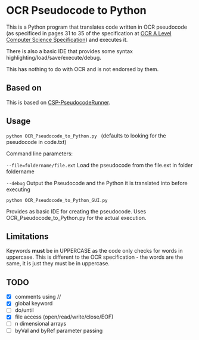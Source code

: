 # OCR Pseudocode to Python
This is a Python program that translates code written in OCR pseudocode (as specificed in pages 31 to 35 of the specification at [OCR A Level Computer Science Specification](https://ocr.org.uk/Images/170844-specification-accredited-a-level-gce-computer-science-h446.pdf)) and executes it.

There is also a basic IDE that provides some syntax highlighting/load/save/execute/debug.

This has nothing to do with OCR and is not endorsed by them.
## Based on
This is based on [CSP-PseudocodeRunner](https://github.com/gcpreston/csp-pseudocode-runner).
## Usage
```python OCR_Pseudocode_to_Python.py ```
(defaults to looking for the pseudocode in code.txt)

Command line parameters:

```--file=foldername/file.ext``` Load the pseudocode from the file.ext in folder foldername

```--debug``` Output the Pseudocode and the Python it is translated into before executing

```python OCR_Pseudocode_to_Python_GUI.py ```

Provides as basic IDE for creating the pseudocode.  Uses OCR_Pseudocode_to_Python.py for the actual execution.
## Limitations
Keywords **must** be in UPPERCASE as the code only checks for words in uppercase.  This is different to the OCR specification - the words are the same, it is just they must be in uppercase.

## TODO
- [x] comments using //
- [x] global keyword
- [ ] do/until
- [x] file access (open/read/write/close/EOF)
- [ ] n dimensional arrays
- [ ] byVal and byRef parameter passing
